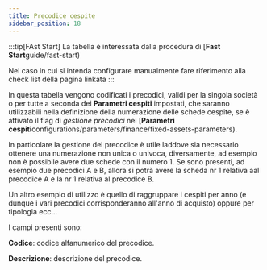 ```yaml
---
title: Precodice cespite
sidebar_position: 18
---
```

:::tip[FAst Start]
La tabella è interessata dalla procedura di [**Fast Start**guide/fast-start)

Nel caso in cui si intenda configurare manualmente fare riferimento alla check list della pagina linkata
:::

In questa tabella vengono codificati i precodici, validi per la singola società o per tutte a seconda dei **Parametri cespiti** impostati, che saranno utilizzabili nella definizione della numerazione delle schede cespite, se è attivato il flag di *gestione precodici* nei [**Parametri cespiti**configurations/parameters/finance/fixed-assets-parameters).

In particolare la gestione del precodice è utile laddove sia necessario ottenere una numerazione non unica o univoca, diversamente, ad esempio non è possibile avere due schede con il numero 1. Se sono presenti, ad esempio due precodici A e B, allora si potrà avere la scheda nr 1 relativa aal precodice A e la nr 1 relativa al precodice B.

Un altro esempio di utilizzo è quello di raggruppare i cespiti per anno (e dunque i vari precodici corrisponderanno all'anno di acquisto) oppure per tipologia ecc...


I campi presenti sono:

**Codice**: codice alfanumerico del precodice.

**Descrizione**: descrizione del precodice.






